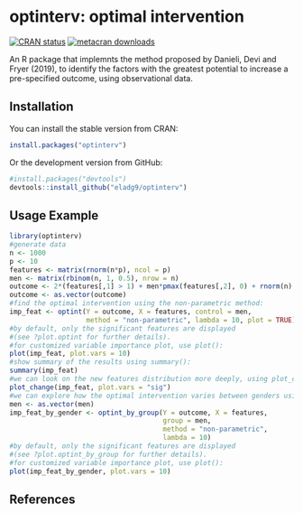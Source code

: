 
optinterv: optimal intervention
===============================

[![CRAN status](https://www.r-pkg.org/badges/version/optinterv)](https://cran.r-project.org/package=optinterv) [![metacran downloads](https://cranlogs.r-pkg.org/badges/optinterv)](https://cran.r-project.org/package=optinterv)

An R package that implemnts the method proposed by Danieli, Devi and Fryer (2019), to identify the factors with the greatest potential to increase a pre-specified outcome, using observational data.

Installation
------------

You can install the stable version from CRAN:

``` r
install.packages("optinterv")
```

Or the development version from GitHub:

``` r
#install.packages("devtools")
devtools::install_github("eladg9/optinterv")
```

Usage Example
-------------

``` r
library(optinterv)
#generate data
n <- 1000
p <- 10
features <- matrix(rnorm(n*p), ncol = p)
men <- matrix(rbinom(n, 1, 0.5), nrow = n)
outcome <- 2*(features[,1] > 1) + men*pmax(features[,2], 0) + rnorm(n)
outcome <- as.vector(outcome)
#find the optimal intervention using the non-parametric method:
imp_feat <- optint(Y = outcome, X = features, control = men, 
                   method = "non-parametric", lambda = 10, plot = TRUE)
#by default, only the significant features are displayed 
#(see ?plot.optint for further details).
#for customized variable importance plot, use plot():
plot(imp_feat, plot.vars = 10)
#show summary of the results using summary():
summary(imp_feat)
#we can look on the new features distribution more deeply, using plot_change():
plot_change(imp_feat, plot.vars = "sig")
#we can explore how the optimal intervention varies between genders using optint_by_group():
men <- as.vector(men)
imp_feat_by_gender <- optint_by_group(Y = outcome, X = features,
                                      group = men, 
                                      method = "non-parametric",
                                      lambda = 10)
#by default, only the significant features are displayed 
#(see ?plot.optint_by_group for further details). 
#for customized variable importance plot, use plot():
plot(imp_feat_by_gender, plot.vars = 10)
```

References
----------
